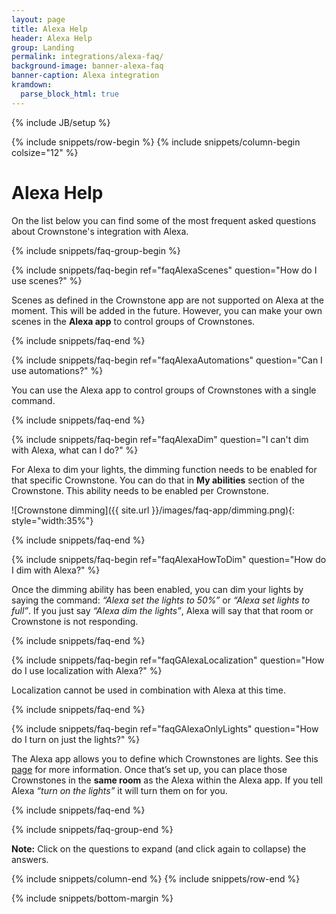 ```yaml
---
layout: page
title: Alexa Help
header: Alexa Help
group: Landing
permalink: integrations/alexa-faq/
background-image: banner-alexa-faq
banner-caption: Alexa integration
kramdown: 
  parse_block_html: true
---
```


{% include JB/setup %}

{% include snippets/row-begin %}
{% include snippets/column-begin colsize="12" %}

# Alexa Help

On the list below you can find some of the most frequent asked questions about Crownstone's integration with Alexa.


{% include snippets/faq-group-begin %}


{% include snippets/faq-begin ref="faqAlexaScenes" question="How do I use scenes?" %}

Scenes as defined in the Crownstone app are not supported on Alexa at the moment. This will be added in the future. However, you can make your own scenes in the **Alexa app** to control groups of Crownstones.

{% include snippets/faq-end %}



{% include snippets/faq-begin ref="faqAlexaAutomations" question="Can I use automations?" %}

You can use the Alexa app to control groups of Crownstones with a single command.

{% include snippets/faq-end %}



{% include snippets/faq-begin ref="faqAlexaDim" question="I can't dim with Alexa, what can I do?" %}

For Alexa to dim your lights, the dimming function needs to be enabled for that specific Crownstone. You can do that in **My abilities** section of the Crownstone. This ability needs to be enabled per Crownstone.

![Crownstone dimming]({{ site.url }}/images/faq-app/dimming.png){: style="width:35%"}

{% include snippets/faq-end %}



{% include snippets/faq-begin ref="faqAlexaHowToDim" question="How do I dim with Alexa?" %}

Once the dimming ability has been enabled, you can dim your lights by saying the command: *“Alexa set the lights to 50%”* or *“Alexa set lights to full”*. If you just say *“Alexa dim the lights”*, Alexa will say that that room or Crownstone is not responding.

{% include snippets/faq-end %}



{% include snippets/faq-begin ref="faqGAlexaLocalization" question="How do I use localization with Alexa?" %}

Localization cannot be used in combination with Alexa at this time.

{% include snippets/faq-end %}



{% include snippets/faq-begin ref="faqGAlexaOnlyLights" question="How do I turn on just the lights?" %}

The Alexa app allows you to define which Crownstones are lights. See this [page](https://www.amazon.com/gp/help/customer/display.html?nodeId=GWWP73LAN988JVAF) for more information. 
Once that’s set up, you can place those Crownstones in the **same room** as the Alexa within the Alexa app. If you tell Alexa *“turn on the lights”* it will turn them on for you.

{% include snippets/faq-end %}



{% include snippets/faq-group-end %}



**Note:** Click on the questions to expand (and click again to collapse) the answers.

{% include snippets/column-end %}
{% include snippets/row-end %}

{% include snippets/bottom-margin %}

<script>
window.onload = function() {
    var hash = window.location.hash; 
    if(hash !== " ") {
        var id = hash.substr(1);
        document.getElementById(id.concat('+')).classList.add("show");
        document.getElementById(id).scrollIntoView();
    }
};

function updateHash(new_hash){
    var hash = "#" + new_hash.slice(0, -1);
    window.history.pushState("", "", hash);
}
</script>